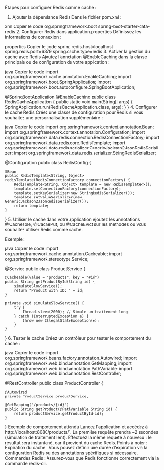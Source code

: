 Étapes pour configurer Redis comme cache :
1. Ajouter la dépendance Redis
Dans le fichier pom.xml :

xml
Copier le code
<dependency>
    <groupId>org.springframework.boot</groupId>
    <artifactId>spring-boot-starter-data-redis</artifactId>
</dependency>
2. Configurer Redis dans application.properties
Définissez les informations de connexion :

properties
Copier le code
spring.redis.host=localhost
spring.redis.port=6379
spring.cache.type=redis
3. Activer la gestion du cache avec Redis
Ajoutez l’annotation @EnableCaching dans la classe principale ou de configuration de votre application :

java
Copier le code
import org.springframework.cache.annotation.EnableCaching;
import org.springframework.boot.SpringApplication;
import org.springframework.boot.autoconfigure.SpringBootApplication;

@SpringBootApplication
@EnableCaching
public class RedisCacheApplication {
    public static void main(String[] args) {
        SpringApplication.run(RedisCacheApplication.class, args);
    }
}
4. Configurer le cache Redis
Créez une classe de configuration pour Redis si vous souhaitez une personnalisation supplémentaire :

java
Copier le code
import org.springframework.context.annotation.Bean;
import org.springframework.context.annotation.Configuration;
import org.springframework.data.redis.connection.RedisConnectionFactory;
import org.springframework.data.redis.core.RedisTemplate;
import org.springframework.data.redis.serializer.GenericJackson2JsonRedisSerializer;
import org.springframework.data.redis.serializer.StringRedisSerializer;

@Configuration
public class RedisConfig {

    @Bean
    public RedisTemplate<String, Object> redisTemplate(RedisConnectionFactory connectionFactory) {
        RedisTemplate<String, Object> template = new RedisTemplate<>();
        template.setConnectionFactory(connectionFactory);
        template.setKeySerializer(new StringRedisSerializer());
        template.setValueSerializer(new GenericJackson2JsonRedisSerializer());
        return template;
    }
}
5. Utiliser le cache dans votre application
Ajoutez les annotations @Cacheable, @CachePut, ou @CacheEvict sur les méthodes où vous souhaitez utiliser Redis comme cache.

Exemple :

java
Copier le code
import org.springframework.cache.annotation.Cacheable;
import org.springframework.stereotype.Service;

@Service
public class ProductService {

    @Cacheable(value = "products", key = "#id")
    public String getProductById(String id) {
        simulateSlowService();
        return "Product with ID: " + id;
    }

    private void simulateSlowService() {
        try {
            Thread.sleep(2000); // Simule un traitement long
        } catch (InterruptedException e) {
            throw new IllegalStateException(e);
        }
    }
}
6. Tester le cache
Créez un contrôleur pour tester le comportement du cache :

java
Copier le code
import org.springframework.beans.factory.annotation.Autowired;
import org.springframework.web.bind.annotation.GetMapping;
import org.springframework.web.bind.annotation.PathVariable;
import org.springframework.web.bind.annotation.RestController;

@RestController
public class ProductController {

    @Autowired
    private ProductService productService;

    @GetMapping("/products/{id}")
    public String getProduct(@PathVariable String id) {
        return productService.getProductById(id);
    }
}
Exemple de comportement attendu
Lancez l'application et accédez à http://localhost:8080/products/1.
La première requête prendra ~2 secondes (simulation de traitement lent).
Effectuez la même requête à nouveau : le résultat sera instantané, car il provient du cache Redis.
Points à noter :
Expiration du cache : Vous pouvez définir une durée d'expiration via la configuration Redis ou des annotations spécifiques si nécessaire.
Commandes Redis : Assurez-vous que Redis fonctionne correctement via la commande redis-cli.
